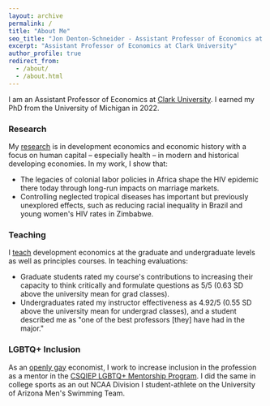 ```yaml
---
layout: archive
permalink: /
title: "About Me"
seo_title: "Jon Denton-Schneider - Assistant Professor of Economics at Clark University"
excerpt: "Assistant Professor of Economics at Clark University"
author_profile: true
redirect_from: 
  - /about/
  - /about.html
---
```


<p>
I am an Assistant Professor of Economics at <a href="https://www.clarku.edu/departments/economics/">Clark University</a>. I earned my PhD from the University of Michigan in 2022.
</p>

<h3>Research</h3>

<p>
My <a href="https://jondentonschneider.com/research">research</a> is in development economics and economic history with a focus on human capital &ndash; especially health &ndash; in modern and historical developing economies. In my work, I show that:
 <ul>
  <li>The legacies of colonial labor policies in Africa shape the HIV epidemic there today through long-run impacts on marriage markets.</li>
  <li>Controlling neglected tropical diseases has important but previously unexplored effects, such as reducing racial inequality in Brazil and young women's HIV rates in Zimbabwe.</li>
</ul> 
</p>

<h3>Teaching</h3>

<p>
I <a href="https://jondentonschneider.com/teaching">teach</a> development economics at the graduate and undergraduate levels as well as principles courses. In teaching evaluations:
 <ul>
   <li>Graduate students rated my course's contributions to increasing their capacity to think critically and formulate questions as 5/5 (0.63 SD above the university mean for grad classes).</li>
   <li>Undergraduates rated my instructor effectiveness as 4.92/5 (0.55 SD above the university mean for undergrad classes), and a student described me as "one of the best professors [they] have had in the major."</li>
</ul>
</p>

<h3>LGBTQ+ Inclusion</h3>
    
<p>
As an <a href="https://jondentonschneider.com/personal">openly gay</a> economist, I work to increase inclusion in the profession as a mentor in the <a href="https://sites.google.com/view/csqiep-mentoring">CSQIEP LGBTQ+ Mentorship Program</a>. I did the same in college sports as an out NCAA Division I student-athlete on the University of Arizona Men's Swimming Team.
</p>
